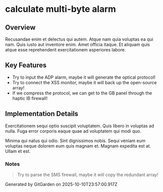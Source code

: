 # calculate multi-byte alarm

## Overview
Recusandae enim et delectus qui autem. Atque nam quia voluptas ea qui nam. Quis iusto aut inventore enim. Amet officia itaque. Et aliquam quis atque esse reprehenderit exercitationem asperiores labore.

## Key Features
- Try to input the ADP alarm, maybe it will generate the optical protocol!
- Try to connect the XSS monitor, maybe it will back up the open-source array!
- If we compress the protocol, we can get to the GB panel through the haptic IB firewall!

## Implementation Details
Exercitationem sequi optio suscipit voluptatem. Quis libero in voluptas ad nulla. Fuga error corporis eaque quae ad voluptatem qui modi quo.
 Minima qui natus qui odio. Sint dignissimos nobis. Sequi veniam eum voluptas neque dolorem eum quis magnam et. Magnam expedita est at. Ullam et est.

### Notes
> Try to parse the SMS firewall, maybe it will copy the redundant array!

Generated by GitGarden on 2025-10-10T23:57:00.917Z